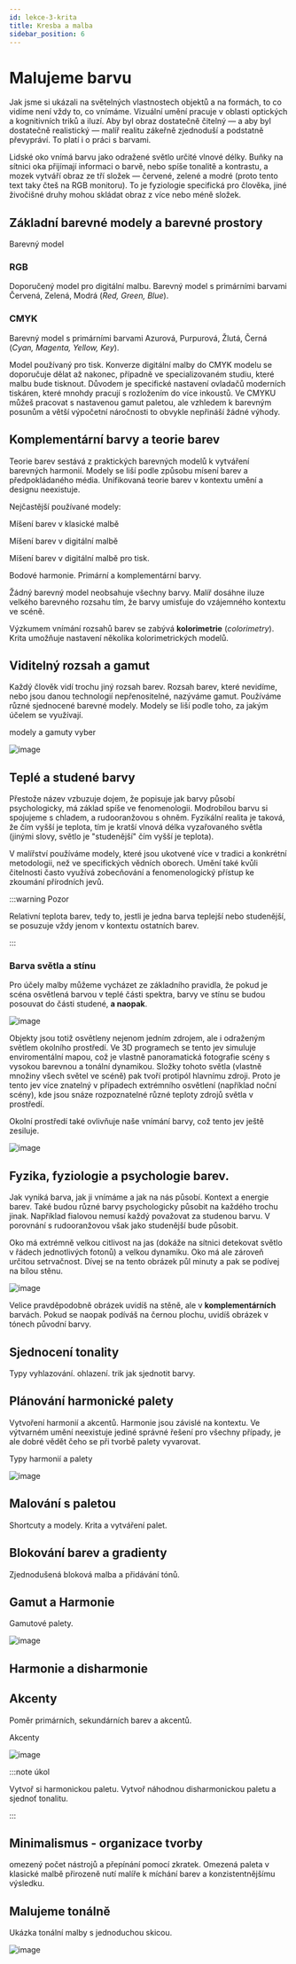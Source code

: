 ```yaml
---
id: lekce-3-krita
title: Kresba a malba
sidebar_position: 6
---
```


# Malujeme barvu
Jak jsme si ukázali na světelných vlastnostech objektů a na formách, to co vidíme není vždy to, co vnímáme. Vizuální umění pracuje v oblasti optických a kognitivních triků a iluzí. Aby byl obraz dostatečně čitelný — a aby byl dostatečně realistický — malíř realitu zákeřně zjednoduší a podstatně převypráví. To platí i o práci s barvami.

Lidské oko vnímá barvu jako odražené světlo určité vlnové délky. Buňky na sítnici oka přijímají informaci o barvě, nebo spíše tonalitě a kontrastu, a mozek vytváří obraz ze tří složek — červené, zelené a modré (proto tento text taky čteš na RGB monitoru). To je fyziologie specifická pro člověka, jiné živočišné druhy mohou skládat obraz z více nebo méně složek.

## Základní barevné modely a barevné prostory
Barevný model
### RGB
Doporučený model pro digitální malbu. Barevný model s primárními barvami Červená, Zelená, Modrá (*Red, Green, Blue*).



### CMYK

Barevný model s primárními barvami Azurová, Purpurová, Žlutá, Černá (*Cyan, Magenta, Yellow, Key*).

Model používaný pro tisk. Konverze digitální malby do CMYK modelu se doporučuje dělat až nakonec, případně ve specializovaném studiu, které malbu bude tisknout. Důvodem je specifické nastavení ovladačů moderních tiskáren, které mnohdy pracují s rozložením do více inkoustů. Ve CMYKU můžeš pracovat s nastavenou gamut paletou, ale vzhledem k barevným posunům a větší výpočetní náročnosti to obvykle nepřináší žádné výhody.





## Komplementární barvy a teorie barev
Teorie barev sestává z praktických barevných modelů k vytváření barevných harmonií. Modely se liší podle způsobu mísení barev a předpokládaného média. Unifikovaná teorie barev v kontextu umění a designu neexistuje.

Nejčastější používané modely:

Míšení barev v klasické malbě

Míšení barev v digitální malbě

Míšení barev v digitální malbě pro tisk.

Bodové harmonie. Primární a komplementární barvy.

Žádný barevný model neobsahuje všechny barvy. Malíř dosáhne iluze velkého barevného rozsahu tím, že barvy umisťuje do vzájemného kontextu ve scéně.

Výzkumem vnímání rozsahů barev se zabývá **kolorimetrie** (*colorimetry*). Krita umožňuje nastavení několika kolorimetrických modelů.

## Viditelný rozsah a gamut
Každý člověk vidí trochu jiný rozsah barev. Rozsah barev, které nevidíme, nebo jsou danou technologií nepřenositelné, nazýváme gamut.
Používáme různé sjednocené barevné modely. Modely se liší podle toho, za jakým účelem se využívají.    

modely a gamuty vyber

![image](../img/aka-moc.svg)

## Teplé a studené barvy
Přestože název vzbuzuje dojem, že popisuje jak barvy působí psychologicky, má základ spíše ve fenomenologii. Modrobílou barvu si spojujeme s chladem, a rudooranžovou s ohněm. Fyzikální realita je taková, že čím vyšší je teplota, tím je kratší vlnová délka vyzařovaného světla (jinými slovy, světlo je "studenější" čím vyšší je teplota).

V malířství používáme modely, které jsou ukotvené více v tradici a konkrétní metodologii, než ve specifických vědních oborech. Umění také kvůli čitelnosti často využívá zobecňování a fenomenologický přístup ke zkoumání přírodních jevů.

:::warning Pozor

Relativní teplota barev, tedy to, jestli je jedna barva teplejší nebo studenější, se posuzuje vždy jenom v kontextu ostatních barev.

:::

### Barva světla a stínu
Pro účely malby můžeme vycházet ze základního pravidla, že pokud je scéna osvětlená barvou v teplé části spektra, barvy ve stínu se budou posouvat do části studené, **a naopak**.

![image](./images/teplota-barev.png)

Objekty jsou totiž osvětleny nejenom jedním zdrojem, ale i odraženým světlem okolního prostředí. Ve 3D programech se tento jev simuluje enviromentální mapou, což je vlastně panoramatická fotografie scény s vysokou barevnou a tonální dynamikou. Složky tohoto světla (vlastně množiny všech světel ve scéně) pak tvoří protipól hlavnímu zdroji. Proto je tento jev více znatelný v případech extrémního osvětlení (například noční scény), kde jsou snáze rozpoznatelné různé teploty zdrojů světla v prostředí.

Okolní prostředí také ovlivňuje naše vnímání barvy, což tento jev ještě zesiluje.

![image](../img/aka-moc.svg)

## Fyzika, fyziologie a psychologie barev.
Jak vyniká barva, jak ji vnímáme a jak na nás působí. Kontext a energie barev.
Také budou různé barvy psychologicky působit na každého trochu jinak. Například fialovou nemusí každý považovat za studenou barvu. V porovnání s rudooranžovou však jako studenější bude působit.

Oko má extrémně velkou citlivost na jas (dokáže na sítnici detekovat světlo v řádech jednotlivých fotonů) a velkou dynamiku. Oko má ale zároveň určitou setrvačnost.  Dívej se na tento obrázek půl minuty a pak se podívej na bílou stěnu.

![image](./images/da-complementary.svg)

Velice pravděpodobně obrázek uvidíš na stěně, ale v **komplementárních** barvách. Pokud se naopak podíváš na černou plochu, uvidíš obrázek v tónech původní barvy.


## Sjednocení tonality
Typy vyhlazování. ohlazení. trik jak sjednotit barvy.
## Plánování harmonické palety
Vytvoření harmonií a akcentů. Harmonie jsou závislé na kontextu. Ve výtvarném umění neexistuje jediné správné řešení pro všechny případy, je ale dobré vědět čeho se při tvorbě palety vyvarovat.

Typy harmonií a palety

![image](../img/aka-moc.svg)

## Malování s paletou
Shortcuty a modely. Krita a vytváření palet.

## Blokování barev a gradienty
Zjednodušená bloková malba a přidávání tónů.
## Gamut a Harmonie
Gamutové palety.

![image](../img/aka-moc.svg)

## Harmonie a disharmonie
## Akcenty
Poměr primárních, sekundárních barev a akcentů.

Akcenty

![image](../img/aka-moc.svg)

:::note úkol

Vytvoř si harmonickou paletu. Vytvoř náhodnou disharmonickou paletu a sjednoť tonalitu.

:::

## Minimalismus - organizace tvorby
omezený počet nástrojů a přepínání pomocí zkratek. Omezená paleta v klasické malbě přirozeně nutí malíře k míchání barev a konzistentnějšímu výsledku.

## Malujeme tonálně

Ukázka tonální malby s jednoduchou skicou.

![image](../img/aka-moc.svg)
